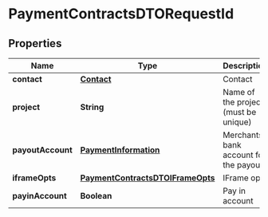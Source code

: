 
# PaymentContractsDTORequestId

## Properties
Name | Type | Description | Notes
------------ | ------------- | ------------- | -------------
**contact** | [**Contact**](Contact.md) | Contact | 
**project** | **String** | Name of the project (must be unique) | 
**payoutAccount** | [**PaymentInformation**](PaymentInformation.md) | Merchants bank account for the payout | 
**iframeOpts** | [**PaymentContractsDTOIFrameOpts**](PaymentContractsDTOIFrameOpts.md) | IFrame opts | 
**payinAccount** | **Boolean** | Pay in account | 



